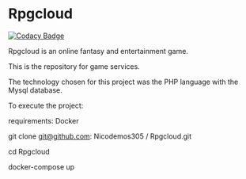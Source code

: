 # Rpgcloud
[![Codacy Badge](https://api.codacy.com/project/badge/Grade/44c87fe9981b4a62a2dfe040687463b0)](https://app.codacy.com/app/Nicodemos305/Rpgcloud?utm_source=github.com&utm_medium=referral&utm_content=Nicodemos305/Rpgcloud&utm_campaign=Badge_Grade_Dashboard)

Rpgcloud is an online fantasy and entertainment game.

This is the repository for game services.

The technology chosen for this project was the PHP language with the Mysql database.

To execute the project:

requirements: Docker

git clone git@github.com: Nicodemos305 / Rpgcloud.git

cd Rpgcloud

docker-compose up
